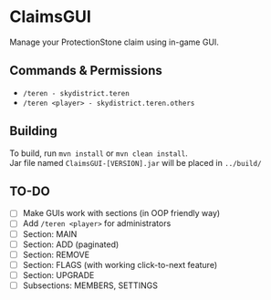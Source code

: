 # ClaimsGUI
Manage your ProtectionStone claim using in-game GUI.

## Commands & Permissions
- `/teren - skydistrict.teren`
- `/teren <player> - skydistrict.teren.others`

## Building

To build, run `mvn install` or `mvn clean install`.  
Jar file named `ClaimsGUI-[VERSION].jar` will be placed in `../build/`

## TO-DO
- [ ] Make GUIs work with sections (in OOP friendly way)
- [ ] Add `/teren <player>` for administrators
- [ ] Section: MAIN
- [ ] Section: ADD (paginated)
- [ ] Section: REMOVE
- [ ] Section: FLAGS (with working click-to-next feature)
- [ ] Section: UPGRADE
- [ ] Subsections: MEMBERS, SETTINGS
